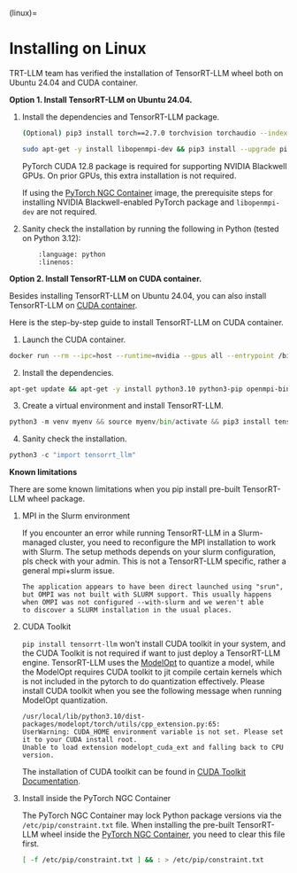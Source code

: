 (linux)=

# Installing on Linux

TRT-LLM team has verified the installation of TensorRT-LLM wheel both on Ubuntu 24.04 and CUDA container.

**Option 1. Install TensorRT-LLM on Ubuntu 24.04.**

1. Install the dependencies and TensorRT-LLM package.
    ```bash
    (Optional) pip3 install torch==2.7.0 torchvision torchaudio --index-url https://download.pytorch.org/whl/cu128

    sudo apt-get -y install libopenmpi-dev && pip3 install --upgrade pip setuptools && pip3 install tensorrt_llm
    ```

    PyTorch CUDA 12.8 package is required for supporting NVIDIA Blackwell GPUs. On prior GPUs, this extra installation is not required.

    If using the [PyTorch NGC Container](https://catalog.ngc.nvidia.com/orgs/nvidia/containers/pytorch) image, the prerequisite steps for installing NVIDIA Blackwell-enabled PyTorch package and `libopenmpi-dev` are not required.

2. Sanity check the installation by running the following in Python (tested on Python 3.12):

    ```{literalinclude} ../../../examples/llm-api/quickstart_example.py
        :language: python
        :linenos:
    ```

**Option 2. Install TensorRT-LLM on CUDA container.**

Besides installing TensorRT-LLM on Ubuntu 24.04, you can also install TensorRT-LLM on [CUDA container](https://hub.docker.com/r/nvidia/cuda).

Here is the step-by-step guide to install TensorRT-LLM on CUDA container.

1. Launch the CUDA container.
```bash
docker run --rm --ipc=host --runtime=nvidia --gpus all --entrypoint /bin/bash -it  nvidia/cuda:12.8.1-devel-ubuntu24.04
```

2. Install the dependencies.
```bash
apt-get update && apt-get -y install python3.10 python3-pip openmpi-bin libopenmpi-dev git git-lfs python3-venv
```

3. Create a virtual environment and install TensorRT-LLM.
```python
python3 -m venv myenv && source myenv/bin/activate && pip3 install tensorrt_llm -U --pre --extra-index-url https://pypi.nvidia.com
```

4. Sanity check the installation.
```python
python3 -c "import tensorrt_llm"
```

**Known limitations**

There are some known limitations when you pip install pre-built TensorRT-LLM wheel package.

1. MPI in the Slurm environment

    If you encounter an error while running TensorRT-LLM in a Slurm-managed cluster, you need to reconfigure the MPI installation to work with Slurm.
    The setup methods depends on your slurm configuration, pls check with your admin. This is not a TensorRT-LLM specific, rather a general mpi+slurm issue.
    ```
    The application appears to have been direct launched using "srun",
    but OMPI was not built with SLURM support. This usually happens
    when OMPI was not configured --with-slurm and we weren't able
    to discover a SLURM installation in the usual places.
    ```

2. CUDA Toolkit

    `pip install tensorrt-llm` won't install CUDA toolkit in your system, and the CUDA Toolkit is not required if want to just deploy a TensorRT-LLM engine.
    TensorRT-LLM uses the [ModelOpt](https://nvidia.github.io/TensorRT-Model-Optimizer/) to quantize a model, while the ModelOpt requires CUDA toolkit to jit compile certain kernels which is not included in the pytorch to do quantization effectively.
    Please install CUDA toolkit when you see the following message when running ModelOpt quantization.

    ```
    /usr/local/lib/python3.10/dist-packages/modelopt/torch/utils/cpp_extension.py:65:
    UserWarning: CUDA_HOME environment variable is not set. Please set it to your CUDA install root.
    Unable to load extension modelopt_cuda_ext and falling back to CPU version.
    ```
    The installation of CUDA toolkit can be found in [CUDA Toolkit Documentation](https://docs.nvidia.com/cuda/).

3. Install inside the PyTorch NGC Container

   The PyTorch NGC Container may lock Python package versions via the `/etc/pip/constraint.txt` file. When installing the pre-built TensorRT-LLM wheel inside the [PyTorch NGC Container](https://catalog.ngc.nvidia.com/orgs/nvidia/containers/pytorch), you need to clear this file first.

   ```bash
   [ -f /etc/pip/constraint.txt ] && : > /etc/pip/constraint.txt
   ```
